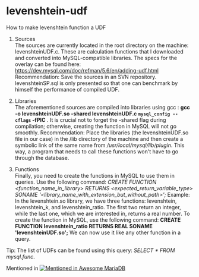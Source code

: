 # levenshtein-udf
How to make levenshtein function a UDF

1. Sources  
The sources are currently located in the root directory on the machine: levenshteinUDF.c. These are calculation functions that I downloaded and converted into MySQL-compatible libraries. The specs for the overlay can be found here: https://dev.mysql.com/doc/refman/5.6/en/adding-udf.html
Recommendation: Save the sources in an SVN repository. levenshteinSP.sql is only presented so that one can benchmark by himself the performance of compiled UDF.

2.  Libraries  
The aforementioned sources are compiled into libraries using gcc : **gcc -o levenshteinUDF.so -shared levenshteinUDF.c `mysql_config --cflags` -fPIC** . It is crucial not to forget the -shared flag during compilation; otherwise, creating the function in MySQL will not go smoothly.
Recommendation: Place the libraries (the levenshteinUDF.so file in our case) in the /lib directory of the machine and then create a symbolic link of the same name from _/usr/local/mysql/lib/plugin_. This way, a program that needs to call these functions won't have to go through the database.

3.  Functions  
Finally, you need to create the functions in MySQL to use them in queries. Use the following command: _CREATE FUNCTION <function_name_in_library> RETURNS <expected_return_variable_type> SONAME '<library_name_with_extension_but_without_path>';_
Example: In the levenshtein.so library, we have three functions: levenshtein, levenshtein_k, and levenshtein_ratio. The first two return an integer, while the last one, which we are interested in, returns a real number. To create the function in MySQL, use the following command: **CREATE FUNCTION levenshtein_ratio RETURNS REAL SONAME 'levenshteinUDF.so';**
We can now use it like any other function in a query.

Tip: The list of UDFs can be found using this query: _SELECT * FROM mysql.func_.

Mentioned in [![Mentioned in Awesome MariaDB](https://awesome.re/mentioned-badge.svg)](https://github.com/Vettabase/awesome-mariadb)
